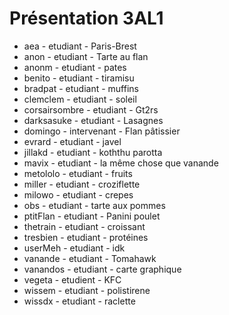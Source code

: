 # Présentation 3AL1

- aea - etudiant - Paris-Brest
- anon - etudiant - Tarte au flan
- anonm - etudiant - pates
- benito - etudiant - tiramisu
- bradpat - etudiant - muffins
- clemclem - etudiant - soleil
- corsairsombre - etudiant - Gt2rs
- darksasuke - etudiant - Lasagnes
- domingo - intervenant - Flan pâtissier
- evrard - etudiant - javel
- jillakd - etudiant - koththu parotta
- mavix - etudiant - la même chose que vanande
- metololo - etudiant - fruits
- miller - etudiant - croziflette 
- milowo - etudiant - crepes
- obs - etudiant - tarte aux pommes
- ptitFlan - etudiant - Panini poulet
- thetrain - etudiant - croissant
- tresbien - etudiant - protéines
- userMeh - etudiant - idk
- vanande - etudiant - Tomahawk
- vanandos - etudiant - carte graphique
- vegeta - etudient - KFC
- wissem - etudiant - polistirene
- wissdx - etudiant - raclette

